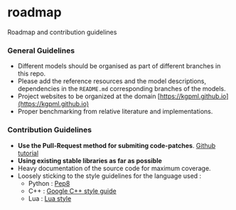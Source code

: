 # roadmap
Roadmap and contribution guidelines

### General Guidelines
+ Different models should be organised as part of different branches in this repo. 
+ Please add the reference resources and the model descriptions, dependencies in the ```README.md``` corresponding branches of the models. 
+ Project websites to be organized at the domain [https://kgpml.github.io](https://kgpml.github.io) 
+ Proper benchmarking from relative literature and implementations.

### Contribution Guidelines
+ **Use the Pull-Request method for submiting code-patches**. [Github tutorial](https://help.github.com/articles/using-pull-requests)
+ **Using existing stable libraries as far as possible**
+ Heavy documentation of the source code for maximum coverage.
+ Loosely sticking to the style guidelines for the language used :
  * Python : [Pep8](https://www.python.org/dev/peps/pep-0008/)
  * C++ : [Google C++ style guide](https://google.github.io/styleguide/cppguide.html)
  * Lua : [Lua style](http://lua-users.org/wiki/LuaStyleGuide)
